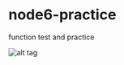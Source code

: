 # node6-practice
function test and practice

![alt tag](https://avatars0.githubusercontent.com/u/225962?v=3&s=40)
